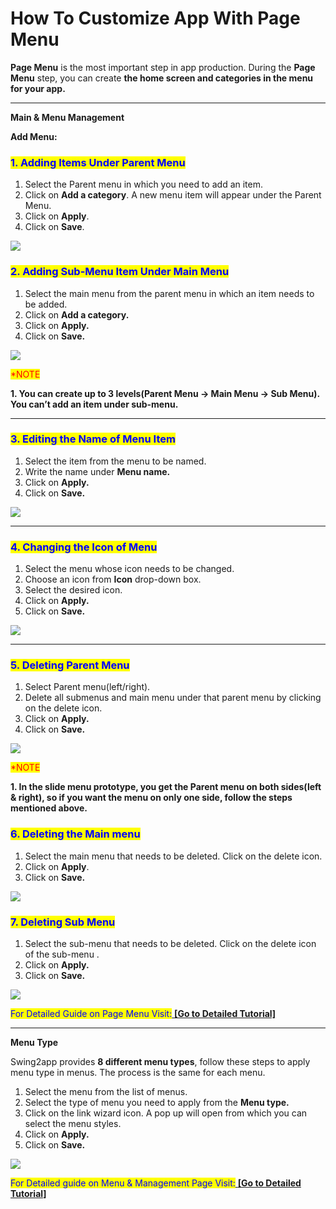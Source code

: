 # How To Customize App With Page Menu

**Page Menu** is the most important step in app production. During the **Page Menu** step, you can create **the home screen and categories in the menu for your app.**&#x20;

***

**Main & Menu Management**

**Add Menu:**

### <mark style="color:blue;">**1. Adding Items Under Parent Menu**</mark>

1. Select the Parent menu in which you need to add an item.
2. Click on **Add a category**. A new menu item will appear under the Parent Menu.
3. Click on **Apply**.
4. Click on **Save**.

![](https://support.swing2app.com/wp-content/uploads/2020/02/pm1.png)

&#x20;

### <mark style="color:blue;">**2. Adding Sub-Menu Item Under Main Menu**</mark>

1. Select the main menu from the parent menu in which an item needs to be added.
2. Click on **Add a category.**
3. Click on **Apply.**
4. Click on **Save.**

![](https://support.swing2app.com/wp-content/uploads/2020/02/pm2.png)

<mark style="color:red;">\*NOTE</mark>

**1.  You can create up to 3 levels(Parent Menu -> Main Menu -> Sub Menu). You can’t add an item under sub-menu.**

***

&#x20;

### <mark style="color:blue;">**3. Editing the Name of Menu Item**</mark>

1. Select the item from the menu to be named.
2. Write the name under **Menu name.**
3. Click on **Apply.**
4. Click on **Save.**

![](https://support.swing2app.com/wp-content/uploads/2020/02/pm3.png)

***

&#x20;

### <mark style="color:blue;">**4. Changing the Icon of Menu**</mark>

1. Select the menu whose icon needs to be changed.
2. Choose an icon from **Icon** drop-down box.
3. Select the desired icon.
4. Click on **Apply.**
5. Click on **Save.**

![](https://support.swing2app.com/wp-content/uploads/2020/02/pm4-1.png)

***

&#x20;

### <mark style="color:blue;">**5. Deleting Parent Menu**</mark>

1. Select Parent menu(left/right).
2. Delete all submenus and main menu under that parent menu by clicking on the delete icon.
3. Click on **Apply.**
4. Click on **Save.**

![](https://support.swing2app.com/wp-content/uploads/2020/02/pm5.png)

<mark style="color:red;">\*NOTE</mark>&#x20;

**1. In the slide menu prototype, you get the Parent menu on both sides(left & right), so if you want the menu on only one side, follow the steps mentioned above.**&#x20;

&#x20;

### <mark style="color:blue;">**6. Deleting the Main menu**</mark>

1. Select the main menu that needs to be deleted. Click on the delete icon.
2. Click on **Apply**.
3. Click on **Save.**

![](https://support.swing2app.com/wp-content/uploads/2020/02/pm7.png)

&#x20;

### <mark style="color:blue;">**7. Deleting Sub Menu**</mark>

1. Select the sub-menu that needs to be deleted. Click on the delete icon of the sub-menu .
2. Click on **Apply.**
3. Click on **Save.**

![](https://support.swing2app.com/wp-content/uploads/2020/02/pm6.png)

<mark style="color:blue;">For Detailed Guide on Page Menu Visit:</mark>[ **\[Go to Detailed Tutorial\]**](../maual/pagemenu/)

***

**Menu Type**&#x20;

Swing2app provides **8 different menu types**, follow these steps to apply menu type in menus. The process is the same for each menu.

1. Select the menu from the list of menus.
2. Select the type of menu you need to apply from the **Menu type.**
3. Click on the link wizard icon. A pop up will open from which you can select the menu styles.
4. Click on **Apply.**
5. Click on **Save.**

![](https://support.swing2app.com/wp-content/uploads/2020/02/menu-type.png)

<mark style="color:blue;">For Detailed guide on Menu & Management Page Visit:</mark>[ **\[Go to Detailed Tutorial\]** ](../maual/pagemenu/mainmenu.md)
